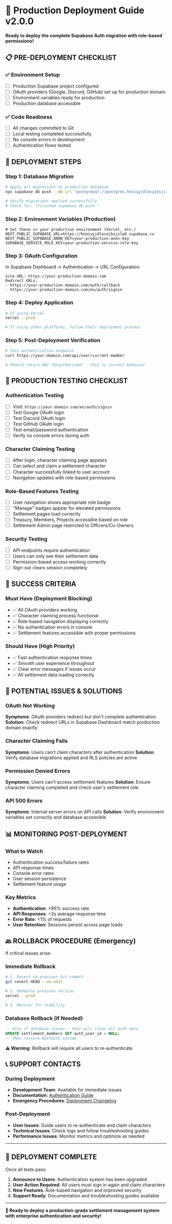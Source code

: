 # 🚀 Production Deployment Guide v2.0.0

**Ready to deploy the complete Supabase Auth migration with role-based permissions!**

## 📋 **PRE-DEPLOYMENT CHECKLIST**

### ✅ **Environment Setup**
- [ ] Production Supabase project configured
- [ ] OAuth providers (Google, Discord, GitHub) set up for production domain
- [ ] Environment variables ready for production
- [ ] Production database accessible

### ✅ **Code Readiness**
- [ ] All changes committed to Git
- [ ] Local testing completed successfully
- [ ] No console errors in development
- [ ] Authentication flows tested

## 🔧 **DEPLOYMENT STEPS**

### **Step 1: Database Migration**
```bash
# Apply all migrations to production database
npx supabase db push --db-url "postgresql://postgres.hnoiuyjdlecajbsjslwh:8lhYYvTo5WAQsvsd@aws-0-us-east-2.pooler.supabase.com:5432/postgres"

# Verify migrations applied successfully
# Check for: "Finished supabase db push."
```

### **Step 2: Environment Variables (Production)**
```env
# Set these in your production environment (Vercel, etc.)
NEXT_PUBLIC_SUPABASE_URL=https://hnoiuyjdlecajbsjslwh.supabase.co
NEXT_PUBLIC_SUPABASE_ANON_KEY=your-production-anon-key
SUPABASE_SERVICE_ROLE_KEY=your-production-service-role-key
```

### **Step 3: OAuth Configuration**
In Supabase Dashboard → Authentication → URL Configuration:
```
Site URL: https://your-production-domain.com
Redirect URLs: 
- https://your-production-domain.com/auth/callback
- https://your-production-domain.com/en/auth/signin
```

### **Step 4: Deploy Application**
```bash
# If using Vercel
vercel --prod

# If using other platforms, follow their deployment process
```

### **Step 5: Post-Deployment Verification**
```bash
# Test authentication endpoint
curl https://your-domain.com/api/user/current-member

# Should return 401 (Unauthorized) - this is correct behavior
```

## 🧪 **PRODUCTION TESTING CHECKLIST**

### **Authentication Testing**
- [ ] Visit: `https://your-domain.com/en/auth/signin`
- [ ] Test Google OAuth login
- [ ] Test Discord OAuth login  
- [ ] Test GitHub OAuth login
- [ ] Test email/password authentication
- [ ] Verify no console errors during auth

### **Character Claiming Testing**
- [ ] After login, character claiming page appears
- [ ] Can select and claim a settlement character
- [ ] Character successfully linked to user account
- [ ] Navigation updates with role-based permissions

### **Role-Based Features Testing**
- [ ] User navigation shows appropriate role badge
- [ ] "Manage" badges appear for elevated permissions
- [ ] Settlement pages load correctly
- [ ] Treasury, Members, Projects accessible based on role
- [ ] Settlement Admin page restricted to Officers/Co-Owners

### **Security Testing**
- [ ] API endpoints require authentication
- [ ] Users can only see their settlement data
- [ ] Permission-based access working correctly
- [ ] Sign-out clears session completely

## 🎯 **SUCCESS CRITERIA**

### **Must Have (Deployment Blocking)**
- ✅ All OAuth providers working
- ✅ Character claiming process functional
- ✅ Role-based navigation displaying correctly
- ✅ No authentication errors in console
- ✅ Settlement features accessible with proper permissions

### **Should Have (High Priority)**
- ✅ Fast authentication response times
- ✅ Smooth user experience throughout
- ✅ Clear error messages if issues occur
- ✅ All settlement data loading correctly

## 🚨 **POTENTIAL ISSUES & SOLUTIONS**

### **OAuth Not Working**
**Symptoms**: OAuth providers redirect but don't complete authentication
**Solution**: Check redirect URLs in Supabase Dashboard match production domain exactly

### **Character Claiming Fails** 
**Symptoms**: Users can't claim characters after authentication
**Solution**: Verify database migrations applied and RLS policies are active

### **Permission Denied Errors**
**Symptoms**: Users can't access settlement features
**Solution**: Ensure character claiming completed and check user's settlement role

### **API 500 Errors**
**Symptoms**: Internal server errors on API calls
**Solution**: Verify environment variables set correctly and database accessible

## 📊 **MONITORING POST-DEPLOYMENT**

### **What to Watch**
- Authentication success/failure rates
- API response times
- Console error rates
- User session persistence
- Settlement feature usage

### **Key Metrics**
- **Authentication**: >95% success rate
- **API Responses**: <2s average response time
- **Error Rate**: <1% of requests
- **User Retention**: Sessions persist across page loads

## 🔙 **ROLLBACK PROCEDURE (Emergency)**

If critical issues arise:

### **Immediate Rollback**
```bash
# 1. Revert to previous Git commit
git revert HEAD --no-edit

# 2. Redeploy previous version
vercel --prod

# 3. Monitor for stability
```

### **Database Rollback (If Needed)**
```sql
-- Only if database issues - this will clear all auth data
UPDATE settlement_members SET auth_user_id = NULL;
-- Then restore NextAuth system
```

**⚠️ Warning**: Rollback will require all users to re-authenticate

## 📞 **SUPPORT CONTACTS**

### **During Deployment**
- **Development Team**: Available for immediate issues
- **Documentation**: [Authentication Guide](./docs/AUTHENTICATION.md)
- **Emergency Procedures**: [Deployment Changelog](./DEPLOYMENT_CHANGELOG.md)

### **Post-Deployment**
- **User Issues**: Guide users to re-authenticate and claim characters
- **Technical Issues**: Check logs and follow troubleshooting guides
- **Performance Issues**: Monitor metrics and optimize as needed

---

## 🎉 **DEPLOYMENT COMPLETE**

Once all tests pass:

1. **Announce to Users**: Authentication system has been upgraded
2. **User Action Required**: All users must sign in again and claim characters
3. **New Features**: Role-based navigation and improved security
4. **Support Ready**: Documentation and troubleshooting guides available

---

**🎯 Ready to deploy a production-grade settlement management system with enterprise authentication and security!**